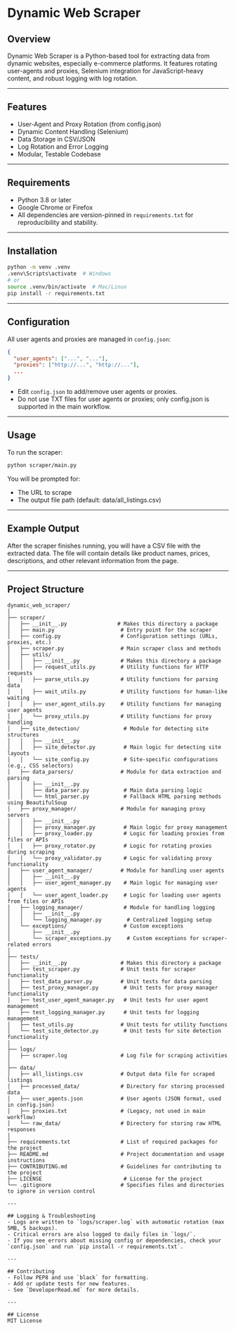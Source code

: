 
# Dynamic Web Scraper

## Overview
Dynamic Web Scraper is a Python-based tool for extracting data from dynamic websites, especially e-commerce platforms. It features rotating user-agents and proxies, Selenium integration for JavaScript-heavy content, and robust logging with log rotation.

---

## Features
- User-Agent and Proxy Rotation (from config.json)
- Dynamic Content Handling (Selenium)
- Data Storage in CSV/JSON
- Log Rotation and Error Logging
- Modular, Testable Codebase

---

## Requirements
- Python 3.8 or later
- Google Chrome or Firefox
- All dependencies are version-pinned in `requirements.txt` for reproducibility and stability.

---

## Installation
```bash
python -m venv .venv
.venv\Scripts\activate  # Windows
# or
source .venv/bin/activate  # Mac/Linux
pip install -r requirements.txt
```

---

## Configuration
All user agents and proxies are managed in `config.json`:
```json
{
  "user_agents": ["...", "..."],
  "proxies": ["http://...", "http://..."],
  ...
}
```
- Edit `config.json` to add/remove user agents or proxies.
- Do not use TXT files for user agents or proxies; only config.json is supported in the main workflow.

---

## Usage
To run the scraper:
```bash
python scraper/main.py
```
You will be prompted for:
- The URL to scrape
- The output file path (default: data/all_listings.csv)

---

## Example Output

After the scraper finishes running, you will have a CSV file with the extracted data. The file will contain details like product names, prices, descriptions, and other relevant information from the page.

---

## Project Structure

```
dynamic_web_scraper/
│
├── scraper/
│   ├── __init__.py                # Makes this directory a package
│   ├── main.py                     # Entry point for the scraper
│   ├── config.py                   # Configuration settings (URLs, proxies, etc.)
│   ├── scraper.py                  # Main scraper class and methods
│   ├── utils/
│   │   ├── __init__.py             # Makes this directory a package
│   │   ├── request_utils.py        # Utility functions for HTTP requests
│   │   ├── parse_utils.py          # Utility functions for parsing data
│   │   ├── wait_utils.py           # Utility functions for human-like waiting
│   │   ├── user_agent_utils.py     # Utility functions for managing user agents
│   │   └── proxy_utils.py          # Utility functions for proxy handling
│   ├── site_detection/              # Module for detecting site structures
│   │   ├── __init__.py
│   │   ├── site_detector.py         # Main logic for detecting site layouts
│   │   └── site_config.py           # Site-specific configurations (e.g., CSS selectors)
│   ├── data_parsers/               # Module for data extraction and parsing
│   │   ├── __init__.py
│   │   ├── data_parser.py           # Main data parsing logic
│   │   └── html_parser.py           # Fallback HTML parsing methods using BeautifulSoup
│   ├── proxy_manager/              # Module for managing proxy servers
│   │   ├── __init__.py
│   │   ├── proxy_manager.py         # Main logic for proxy management
│   │   ├── proxy_loader.py          # Logic for loading proxies from files or APIs
│   │   ├── proxy_rotator.py         # Logic for rotating proxies during scraping
│   │   └── proxy_validator.py       # Logic for validating proxy functionality
│   ├── user_agent_manager/         # Module for handling user agents
│   │   ├── __init__.py
│   │   ├── user_agent_manager.py    # Main logic for managing user agents
│   │   └── user_agent_loader.py     # Logic for loading user agents from files or APIs
│   ├── logging_manager/             # Module for handling logging
│   │   ├── __init__.py
│   │   └── logging_manager.py        # Centralized logging setup
│   └── exceptions/                  # Custom exceptions
│       ├── __init__.py
│       └── scraper_exceptions.py     # Custom exceptions for scraper-related errors
│
├── tests/
│   ├── __init__.py                 # Makes this directory a package
│   ├── test_scraper.py             # Unit tests for scraper functionality
│   ├── test_data_parser.py         # Unit tests for data parsing
│   ├── test_proxy_manager.py        # Unit tests for proxy manager functionality
│   ├── test_user_agent_manager.py   # Unit tests for user agent management
│   ├── test_logging_manager.py      # Unit tests for logging management
│   ├── test_utils.py               # Unit tests for utility functions
│   └── test_site_detector.py        # Unit tests for site detection functionality
│
├── logs/
│   ├── scraper.log                 # Log file for scraping activities
│
├── data/
│   ├── all_listings.csv            # Output data file for scraped listings
│   ├── processed_data/             # Directory for storing processed data
│   ├── user_agents.json            # User agents (JSON format, used in config.json)
│   ├── proxies.txt                 # (Legacy, not used in main workflow)
│   └── raw_data/                   # Directory for storing raw HTML responses
│
├── requirements.txt                # List of required packages for the project
├── README.md                       # Project documentation and usage instructions
├── CONTRIBUTING.md                 # Guidelines for contributing to the project
├── LICENSE                          # License for the project
└── .gitignore                      # Specifies files and directories to ignore in version control

---

## Logging & Troubleshooting
- Logs are written to `logs/scraper.log` with automatic rotation (max 5MB, 5 backups).
- Critical errors are also logged to daily files in `logs/`.
- If you see errors about missing config or dependencies, check your `config.json` and run `pip install -r requirements.txt`.

---

## Contributing
- Follow PEP8 and use `black` for formatting.
- Add or update tests for new features.
- See `DeveloperRead.md` for more details.

---

## License
MIT License

